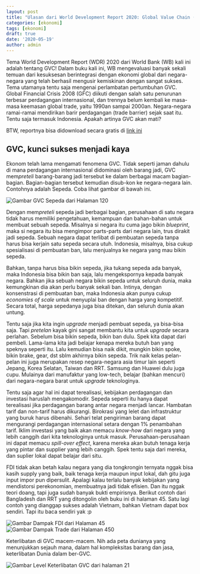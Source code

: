 ```yaml
---
layout: post
title: "Ulasan dari World Development Report 2020: Global Value Chain (GVC) dan pertumbuhan"
categories: [ekonomi]
tags: [ekonomi]
draft: true
date: '2020-05-19'
author: admin
---
```


Tema World Development Report (WDR) 2020 dari World Bank (WB) kali ini adalah tentang GVC! Dalam buku kali ini, WB mengevaluasi banyak sekali temuan dari kesuksesan berintegrasi dengan ekonomi global dari negara-negara yang telah berhasil mengusir kemiskinan dengan sangat sukses. Tema utamanya tentu saja mengenai perlambatan pertumbuhan GVC. Global Financial Crisis 2008 (GFC) diikuti dengan salah satu penurunan terbesar perdagangan internasional, dan trennya belum kembali ke masa-masa keemasan global trade, yaitu 1990an sampai 2000an. Negara-negara ramai-ramai mendirikan barir perdagangan (trade barrier) sejak saat itu. Tentu saja termasuk Indonesia. Apakah artinya GVC akan mati?

BTW, reportnya bisa didownload secara gratis di [link ini](https://www.worldbank.org/en/publication/wdr2020)

## GVC, kunci sukses menjadi kaya
Ekonom telah lama mengamati fenomena GVC. Tidak seperti jaman dahulu di mana perdagangan internasional didominasi oleh barang jadi, GVC mem*preteli* barang-barang jadi tersebut ke dalam berbagai macam bagian-bagian. Bagian-bagian tersebut kemudian disub-kon ke negara-negara lain. Contohnya adalah Sepeda. Coba lihat gambar di bawah ini.

![Gambar GVC Sepeda dari Halaman 120](/images/sepeda.jpg "GVC Sepeda")

Dengan mem*preteli* sepeda jadi berbagai bagian, perusahaan di satu negara tidak harus memiliki pengetahuan, kemampuan dan bahan-bahan untuk membuat sebuah sepeda. Misalnya si negara itu cuma jago bikin *blueprint*, maka si negara itu bisa mengimpor parts-parts dari negara lain, trus dirakit jadi sepeda. Sebuah negara dapat terlibat di pembuatan sepeda tanpa harus bisa kerjain satu sepeda secara utuh. Indonesia, misalnya, bisa cukup spesialisasi di pembuatan ban, lalu menjualnya ke negara yang mau bikin sepeda.

Bahkan, tanpa harus bisa bikin sepeda, jika tukang sepeda ada banyak, maka Indonesia bisa bikin ban saja, lalu mengekspornya kepada banyak negara. Bahkan jika sebuah negara bikin sepeda untuk seluruh dunia, maka kemungkinan dia akan perlu banyak sekali ban. Intinya, dengan konsenstrasi di pembuatan ban, maka Indonesia akan punya cukup *economies of scale* untuk menyuplai ban dengan harga yang kompetitif. Secara total, harga sepedanya juga bisa ditekan, dan seluruh dunia akan untung.

Tentu saja jika kita ingin *upgrade* menjadi pembuat sepeda, ya bisa-bisa saja. Tapi *pretelan* kayak gini sangat membantu kita untuk *upgrade* secara perlahan. Sebelum bisa bikin sepeda, bikin ban dulu. Spek kita dapat dari pembeli. Lama-lama kita jadi belajar kenapa mereka butuh ban yang speknya seperti itu. Lalu kemudian bisa naik dikit, mungkin bikin spoke, bikin brake, gear, dst sblm akhirnya bikin sepeda. Trik naik kelas pelan-pelan ini juga merupakan resep negara-negara asia timur lain seperti Jepang, Korea Selatan, Taiwan dan RRT. Samsung dan Huawei dulu juga cupu. Mulainya dari manufaktur yang low-tech, belajar (bahkan mencuri) dari negara-negara barat untuk *upgrade* teknologinya.

Tentu saja agar hal ini dapat terealisasi, kebijakan perdagangan dan investasi haruslah mengakomodir. Sepeda seperti itu hanya dapat terealisasi jika perdagangan barang antar negara menjadi lancar. Hambatan tarif dan non-tarif harus dikurangi. Birokrasi yang lelet dan infrastruktur yang buruk harus dibenahi. Sehari telat pengiriman barang dapat mengurangi perdagangan internasional setara dengan 1% penambahan tarif. Iklim investasi yang baik akan memacu *know-how* dari negara yang lebih canggih dari kita teknologinya untuk masuk. Perusahaan-perusahaan ini dapat memacu *spill-over effect*, karena mereka akan butuh tenaga kerja yang pintar dan supplier yang lebih canggih. Spek tentu saja dari mereka, dan suplier lokal dapat belajar dari situ.

 FDI tidak akan betah kalau negara yang dia tongkrongin ternyata nggak bisa kasih supply yang baik, baik tenaga kerja maupun input lokal, dah gitu juga input impor pun dipersulit. Apalagi kalau terlalu banyak kebijakan yang mendistorsi perekonomian, membuatnya jadi tidak efisien. Dan itu nggak teori doang, tapi juga sudah banyak bukti empirisnya. Berikut contoh dari Bangladesh dan RRT yang ditongolin oleh buku ini di halaman 45. Satu lagi contoh yang dianggap sukses adalah Vietnam, bahkan Vietnam dapat box sendiri. Tapi itu baca sendiri yak :p

![Gambar Dampak FDI dari Halaman 45](/images/Capture1.JPG "GVC FDI")
![Gambar Dampak Trade dari Halaman 450](/images/Capture2.JPG "GVC Trade")

Keterlibatan di GVC macem-macem. Nih ada peta dunianya yang menunjukkan sejauh mana, dalam hal kompleksitas barang dan jasa, keterlibatan Dunia dalam ber-GVC.

![Gambar Level Keterlibatan GVC dari halaman 21](/images/Capture3.JPG "GVC Level")
